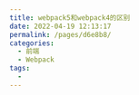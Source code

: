 ```yaml
---
title: webpack5和webpack4的区别
date: 2022-04-19 12:13:17
permalink: /pages/d6e8b8/
categories:
  - 前端
  - Webpack
tags:
  - 
---
```

